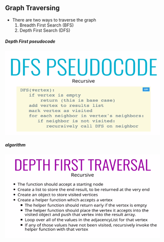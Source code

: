 
## Graph Traversing
- There are two ways to traverse the graph 
   1. Breadth First Search (BFS)
   2. Depth First Search (DFS)

##### Depth First pseudocode
![](dfs.png)

##### algorithm
![](dfsAlgo.png)